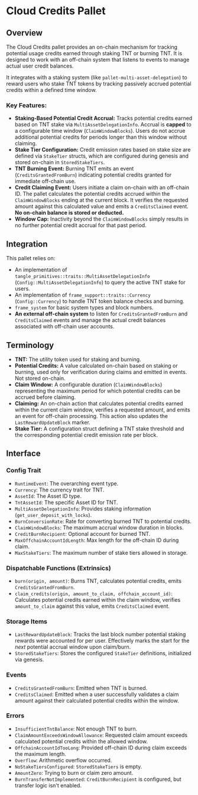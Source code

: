 # Cloud Credits Pallet

## Overview

The Cloud Credits pallet provides an on-chain mechanism for tracking potential usage credits
earned through staking TNT or burning TNT. It is designed to work with an off-chain system
that listens to events to manage actual user credit balances.

It integrates with a staking system (like `pallet-multi-asset-delegation`) to reward
users who stake TNT tokens by tracking passively accrued potential credits within a defined time window.

### Key Features:

-   **Staking-Based Potential Credit Accrual:** Tracks potential credits earned based on
    TNT stake via `MultiAssetDelegationInfo`. Accrual is **capped** to a configurable time window
    (`ClaimWindowBlocks`). Users do not accrue additional potential credits for periods
    longer than this window without claiming.
-   **Stake Tier Configuration:** Credit emission rates based on stake size are defined via `StakeTier` structs,
    which are configured during genesis and stored on-chain in `StoredStakeTiers`.
-   **TNT Burning Event:** Burning TNT emits an event (`CreditsGrantedFromBurn`) indicating
    potential credits granted for immediate off-chain use.
-   **Credit Claiming Event:** Users initiate a claim on-chain with an off-chain ID. The
    pallet calculates the potential credits accrued within the `ClaimWindowBlocks` ending
    at the current block. It verifies the requested amount against this calculated value and
    emits a `CreditsClaimed` event. **No on-chain balance is stored or deducted.**
-   **Window Cap:** Inactivity beyond the `ClaimWindowBlocks` simply results
    in no further potential credit accrual for that past period.

## Integration

This pallet relies on:

-   An implementation of `tangle_primitives::traits::MultiAssetDelegationInfo` (`Config::MultiAssetDelegationInfo`)
    to query the active TNT stake for users.
-   An implementation of `frame_support::traits::Currency` (`Config::Currency`) to handle
    TNT token balance checks and burning.
-   `frame_system` for basic system types and block numbers.
-   **An external off-chain system** to listen for `CreditsGrantedFromBurn` and `CreditsClaimed`
    events and manage the actual credit balances associated with off-chain user accounts.

## Terminology

-   **TNT:** The utility token used for staking and burning.
-   **Potential Credits:** A value calculated on-chain based on staking or burning, used only for
    verification during claims and emitted in events. Not stored on-chain.
-   **Claim Window:** A configurable duration (`ClaimWindowBlocks`) representing the maximum
    period for which potential credits can be accrued before claiming.
-   **Claiming:** An on-chain action that calculates potential credits earned within the current
    claim window, verifies a requested amount, and emits an event for off-chain processing.
    This action also updates the `LastRewardUpdateBlock` marker.
-   **Stake Tier:** A configuration struct defining a TNT stake threshold and the corresponding
    potential credit emission rate per block.

## Interface

### Config Trait

-   `RuntimeEvent`: The overarching event type.
-   `Currency`: The currency trait for TNT.
-   `AssetId`: The Asset ID type.
-   `TntAssetId`: The specific Asset ID for TNT.
-   `MultiAssetDelegationInfo`: Provides staking information (`get_user_deposit_with_locks`).
-   `BurnConversionRate`: Rate for converting burned TNT to potential credits.
-   `ClaimWindowBlocks`: The maximum accrual window duration in blocks.
-   `CreditBurnRecipient`: Optional account for burned TNT.
-   `MaxOffchainAccountIdLength`: Max length for the off-chain ID during claim.
-   `MaxStakeTiers`: The maximum number of stake tiers allowed in storage.

### Dispatchable Functions (Extrinsics)

-   `burn(origin, amount)`: Burns TNT, calculates potential credits, emits `CreditsGrantedFromBurn`.
-   `claim_credits(origin, amount_to_claim, offchain_account_id)`: Calculates potential
    credits earned within the claim window, verifies `amount_to_claim` against
    this value, emits `CreditsClaimed` event.

### Storage Items

-   `LastRewardUpdateBlock`: Tracks the last block number potential staking rewards were accounted for per user.
    Effectively marks the start for the _next_ potential accrual window upon claim/burn.
-   `StoredStakeTiers`: Stores the configured `StakeTier` definitions, initialized via genesis.

### Events

-   `CreditsGrantedFromBurn`: Emitted when TNT is burned.
-   `CreditsClaimed`: Emitted when a user successfully validates a claim amount against
    their calculated potential credits within the window.

### Errors

-   `InsufficientTntBalance`: Not enough TNT to burn.
-   `ClaimAmountExceedsWindowAllowance`: Requested claim amount exceeds calculated potential credits
    within the allowed window.
-   `OffchainAccountIdTooLong`: Provided off-chain ID during claim exceeds the maximum length.
-   `Overflow`: Arithmetic overflow occurred.
-   `NoStakeTiersConfigured`: `StoredStakeTiers` is empty.
-   `AmountZero`: Trying to burn or claim zero amount.
-   `BurnTransferNotImplemented`: `CreditBurnRecipient` is configured, but transfer logic isn't enabled.
